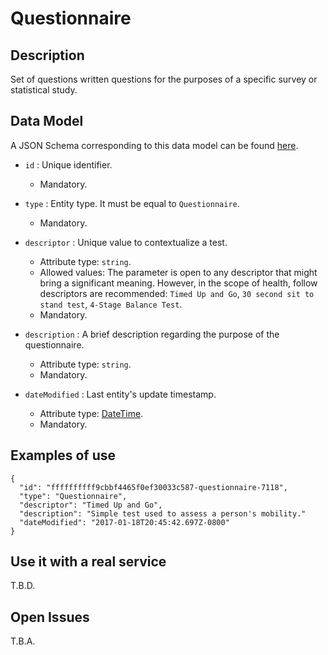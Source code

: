 # Questionnaire

## Description

Set of questions written questions for the purposes of a specific survey or statistical study.

## Data Model

A JSON Schema corresponding to this data model can be found [here](https://github.com/netzahdzc/oHealth-Context/blob/master/schemas/Questionnaire/questionnaire-1.x.json).

+ `id` : Unique identifier. 
    + Mandatory.

+ `type` : Entity type. It must be equal to `Questionnaire`.
    + Mandatory.

+ `descriptor` : Unique value to contextualize a test.
    + Attribute type: `string`.
    + Allowed values: The parameter is open to any descriptor that might bring a significant meaning. However, in the scope of health, follow descriptors are recommended: `Timed Up and Go`, `30 second sit to stand test`, `4-Stage Balance Test`.
    + Mandatory.

+ `description` : A brief description regarding the purpose of the questionnaire.
    + Attribute type: `string`.
    + Mandatory.

+ `dateModified` : Last entity's update timestamp.
    + Attribute type: [DateTime](https://schema.org/DateTime).
    + Mandatory. 

## Examples of use

```
{
  "id": "ffffffffff9cbbf4465f0ef30033c587-questionnaire-7118",
  "type": "Questionnaire",
  "descriptor": "Timed Up and Go",
  "description": "Simple test used to assess a person's mobility."
  "dateModified": "2017-01-18T20:45:42.697Z-0800"
}
```

## Use it with a real service

T.B.D.

## Open Issues

T.B.A.